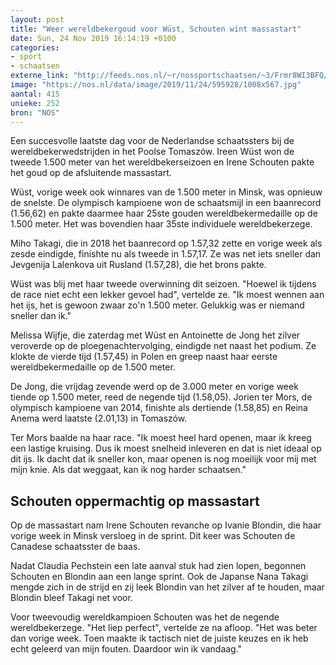 ```yaml
---
layout: post
title: "Weer wereldbekergoud voor Wüst, Schouten wint massastart"
date: Sun, 24 Nov 2019 16:14:19 +0100
categories: 
- sport 
- schaatsen 
externe_link: "http://feeds.nos.nl/~r/nossportschaatsen/~3/Frmr8WI3BFQ/2311836"
image: "https://nos.nl/data/image/2019/11/24/595928/1008x567.jpg"
aantal: 415
unieke: 252
bron: "NOS"
---
```


<p>Een succesvolle laatste dag voor de Nederlandse schaatssters bij de wereldbekerwedstrijden in het Poolse Tomaszów. Ireen Wüst won de tweede 1.500 meter van het wereldbekerseizoen en Irene Schouten pakte het goud op de afsluitende massastart.</p>
<p>Wüst, vorige week ook winnares van de 1.500 meter in Minsk, was opnieuw de snelste. De olympisch kampioene won de schaatsmijl in een baanrecord (1.56,62) en pakte daarmee haar 25ste gouden wereldbekermedaille op de 1.500 meter. Het was bovendien haar 35ste individuele wereldbekerzege.</p>
<p>Miho Takagi, die in 2018 het baanrecord op 1.57,32 zette en vorige week als zesde eindigde, finishte nu als tweede in 1.57,17. Ze was net iets sneller dan Jevgenija Lalenkova uit Rusland (1.57,28), die het brons pakte.</p>
<p>Wüst was blij met haar tweede overwinning dit seizoen. "Hoewel ik tijdens de race niet echt een lekker gevoel had", vertelde ze. "Ik moest wennen aan het ijs, het is gewoon zwaar zo'n 1.500 meter. Gelukkig was er niemand sneller dan ik."</p>
<p>Melissa Wijfje, die zaterdag met Wüst en Antoinette de Jong het zilver veroverde op de ploegenachtervolging, eindigde net naast het podium. Ze klokte de vierde tijd (1.57,45) in Polen en greep naast haar eerste wereldbekermedaille op de 1.500 meter.</p>
<p>De Jong, die vrijdag zevende werd op de 3.000 meter en vorige week tiende op 1.500 meter, reed de negende tijd (1.58,05). Jorien ter Mors, de olympisch kampioene van 2014, finishte als dertiende (1.58,85) en Reina Anema werd laatste (2.01,13) in Tomaszów.</p>
<p>Ter Mors baalde na haar race. "Ik moest heel hard openen, maar ik kreeg een lastige kruising. Dus ik moest snelheid inleveren en dat is niet ideaal op dit ijs. Ik dacht dat ik sneller kon, maar openen is nog moeilijk voor mij met mijn knie. Als dat weggaat, kan ik nog harder schaatsen."</p>
<h2>Schouten oppermachtig op massastart</h2>
<p>Op de massastart nam Irene Schouten revanche op Ivanie Blondin, die haar vorige week in Minsk versloeg in de sprint. Dit keer was Schouten de Canadese schaatsster de baas.</p>
<p>Nadat Claudia Pechstein een late aanval stuk had zien lopen, begonnen Schouten en Blondin aan een lange sprint. Ook de Japanse Nana Takagi mengde zich in de strijd en zij leek Blondin van het zilver af te houden, maar Blondin bleef Takagi net voor.</p>
<p>Voor tweevoudig wereldkampioen Schouten was het de negende wereldbekerzege. "Het liep perfect", vertelde ze na afloop. "Het was beter dan vorige week. Toen maakte ik tactisch niet de juiste keuzes en ik heb echt geleerd van mijn fouten. Daardoor win ik vandaag."</p><img src="http://feeds.feedburner.com/~r/nossportschaatsen/~4/Frmr8WI3BFQ" height="1" width="1" alt=""/>
